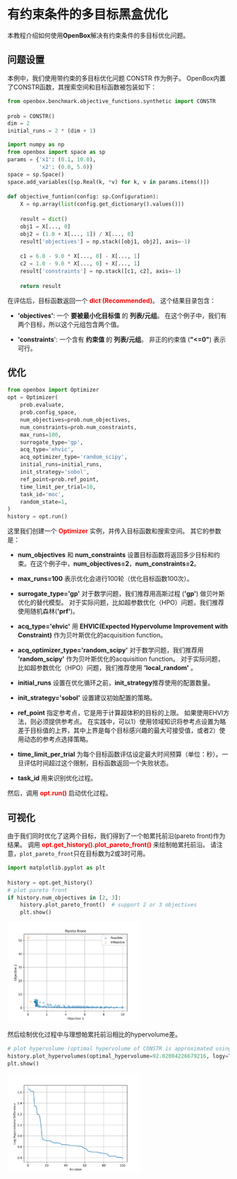 # 有约束条件的多目标黑盒优化

本教程介绍如何使用**OpenBox**解决有约束条件的多目标优化问题。


## 问题设置

本例中，我们使用带约束的多目标优化问题 CONSTR 作为例子。
OpenBox内置了CONSTR函数，其搜索空间和目标函数被包装如下：

```python
from openbox.benchmark.objective_functions.synthetic import CONSTR

prob = CONSTR()
dim = 2
initial_runs = 2 * (dim + 1)
```

```python
import numpy as np
from openbox import space as sp
params = {'x1': (0.1, 10.0),
          'x2': (0.0, 5.0)}
space = sp.Space()
space.add_variables([sp.Real(k, *v) for k, v in params.items()])

def objective_funtion(config: sp.Configuration):
    X = np.array(list(config.get_dictionary().values()))

    result = dict()
    obj1 = X[..., 0]
    obj2 = (1.0 + X[..., 1]) / X[..., 0]
    result['objectives'] = np.stack([obj1, obj2], axis=-1)

    c1 = 6.0 - 9.0 * X[..., 0] - X[..., 1]
    c2 = 1.0 - 9.0 * X[..., 0] + X[..., 1]
    result['constraints'] = np.stack([c1, c2], axis=-1)

    return result
```

在评估后，目标函数返回一个 <font color=#FF0000>**dict (Recommended)**</font>。
这个结果目录包含：

+ **'objectives'**: 一个 **要被最小化目标值** 的 **列表/元组**。
在这个例子中，我们有两个目标，所以这个元组包含两个值。

+ **'constraints**': 一个含有 **约束值** 的 **列表/元组**。
 非正的约束值 (**"<=0"**) 表示可行。


## 优化

```python
from openbox import Optimizer
opt = Optimizer(
    prob.evaluate,
    prob.config_space,
    num_objectives=prob.num_objectives,
    num_constraints=prob.num_constraints,
    max_runs=100,
    surrogate_type='gp',
    acq_type='ehvic',
    acq_optimizer_type='random_scipy',
    initial_runs=initial_runs,
    init_strategy='sobol',
    ref_point=prob.ref_point,
    time_limit_per_trial=10,
    task_id='moc',
    random_state=1,
)
history = opt.run()
```

这里我们创建一个 <font color=#FF0000>**Optimizer**</font> 实例，并传入目标函数和搜索空间。
其它的参数是：

+ **num_objectives** 和 **num_constraints** 设置目标函数将返回多少目标和约束。在这个例子中，**num_objectives=2**，**num_constraints=2**。

+ **max_runs=100** 表示优化会进行100轮（优化目标函数100次）。

+ **surrogate_type='gp'** 对于数学问题，我们推荐用高斯过程 (**'gp'**) 做贝叶斯优化的替代模型。
对于实际问题，比如超参数优化（HPO）问题，我们推荐使用随机森林(**'prf'**)。

+ **acq_type='ehvic'** 用 **EHVIC(Expected Hypervolume Improvement with Constraint)** 作为贝叶斯优化的acquisition function。

+ **acq_optimizer_type='random_scipy'** 对于数学问题，我们推荐用 **'random_scipy'** 作为贝叶斯优化的acquisition function。
  对于实际问题，比如超参数优化（HPO）问题，我们推荐使用 **'local_random'** 。

+ **initial_runs** 设置在优化循环之前，**init_strategy**推荐使用的配置数量。
  
+ **init_strategy='sobol'** 设置建议初始配置的策略。

+ **ref_point** 指定参考点，它是用于计算超体积的目标的上限。
  如果使用EHVI方法，则必须提供参考点。
  在实践中，可以1）使用领域知识将参考点设置为略差于目标值的上界，其中上界是每个目标感兴趣的最大可接受值，或者2）使用动态的参考点选择策略。
  
+ **time_limit_per_trial** 为每个目标函数评估设定最大时间预算（单位：秒）。一旦评估时间超过这个限制，目标函数返回一个失败状态。

+ **task_id** 用来识别优化过程。

然后，调用 <font color=#FF0000>**opt.run()**</font> 启动优化过程。

## 可视化

由于我们同时优化了这两个目标，我们得到了一个帕累托前沿(pareto front)作为结果。
调用 <font color=#FF0000>**opt.get_history().plot_pareto_front()**</font> 来绘制帕累托前沿。
请注意，`plot_pareto_front`只在目标数为2或3时可用。

```python
import matplotlib.pyplot as plt

history = opt.get_history()
# plot pareto front
if history.num_objectives in [2, 3]:
    history.plot_pareto_front()  # support 2 or 3 objectives
    plt.show()
```

<img src="../../imgs/plot_pareto_front_constr.png" width="60%" class="align-center">

然后绘制优化过程中与理想帕累托前沿相比的hypervolume差。

```python
# plot hypervolume (optimal hypervolume of CONSTR is approximated using NSGA-II)
history.plot_hypervolumes(optimal_hypervolume=92.02004226679216, logy=True)
plt.show()
```

<img src="../../imgs/plot_hypervolume_constr.png" width="60%" class="align-center">
